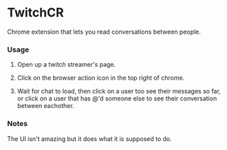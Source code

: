 # TwitchCR
Chrome extension that lets you read conversations between people.

### Usage
1. Open up a twitch streamer's page. 

2. Click on the browser action icon in the top right of chrome. 

3. Wait for chat to load, then click on a user too see their messages so far, or click on a user that has @'d someone else to see their conversation between eachother. 

### Notes
The UI isn't amazing but it does what it is supposed to do.
